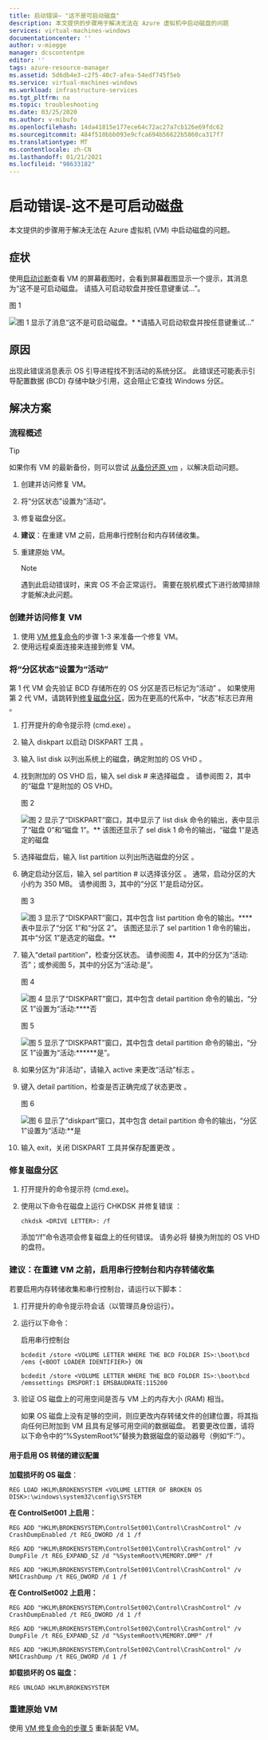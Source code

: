 ```yaml
---
title: 启动错误– "这不是可启动磁盘"
description: 本文提供的步骤用于解决无法在 Azure 虚拟机中启动磁盘的问题
services: virtual-machines-windows
documentationcenter: ''
author: v-miegge
manager: dcscontentpm
editor: ''
tags: azure-resource-manager
ms.assetid: 5d6db4e3-c2f5-40c7-afea-54edf745f5eb
ms.service: virtual-machines-windows
ms.workload: infrastructure-services
ms.tgt_pltfrm: na
ms.topic: troubleshooting
ms.date: 03/25/2020
ms.author: v-mibufo
ms.openlocfilehash: 14da41815e177ece64c72ac27a7cb126e69fdc62
ms.sourcegitcommit: 484f510bbb093e9cfca694b56622b5860ca317f7
ms.translationtype: MT
ms.contentlocale: zh-CN
ms.lasthandoff: 01/21/2021
ms.locfileid: "98633182"
---
```

# <a name="boot-error--this-is-not-a-bootable-disk"></a>启动错误-这不是可启动磁盘

本文提供的步骤用于解决无法在 Azure 虚拟机 (VM) 中启动磁盘的问题。

## <a name="symptoms"></a>症状

使用[启动诊断](./boot-diagnostics.md)查看 VM 的屏幕截图时，会看到屏幕截图显示一个提示，其消息为“这不是可启动磁盘。 请插入可启动软盘并按任意键重试…”。

   图 1

   ![图 1 显示了消息“这不是可启动磁盘。* *请插入可启动软盘并按任意键重试…”](media/troubleshoot-guide-not-bootable-disk/1.jpg)

## <a name="cause"></a>原因

出现此错误消息表示 OS 引导进程找不到活动的系统分区。 此错误还可能表示引导配置数据 (BCD) 存储中缺少引用，这会阻止它查找 Windows 分区。

## <a name="solution"></a>解决方案

### <a name="process-overview"></a>流程概述

> [!TIP]
> 如果你有 VM 的最新备份，则可以尝试 [从备份还原 vm](../../backup/backup-azure-arm-restore-vms.md) ，以解决启动问题。

1. 创建并访问修复 VM。
2. 将“分区状态”设置为“活动”。
3. 修复磁盘分区。
4. **建议**：在重建 VM 之前，启用串行控制台和内存转储收集。
5. 重建原始 VM。

   > [!NOTE]
   > 遇到此启动错误时，来宾 OS 不会正常运行。 需要在脱机模式下进行故障排除才能解决此问题。

### <a name="create-and-access-a-repair-vm"></a>创建并访问修复 VM

1. 使用 [VM 修复命令](./repair-windows-vm-using-azure-virtual-machine-repair-commands.md)的步骤 1-3 来准备一个修复 VM。
2. 使用远程桌面连接来连接到修复 VM。

### <a name="set-partition-status-to-active"></a>将“分区状态”设置为“活动”

第 1 代 VM 会先验证 BCD 存储所在的 OS 分区是否已标记为“活动”  。 如果使用第 2 代 VM，请跳转到[修复磁盘分区](#fix-the-disk-partition)，因为在更高的代系中，“状态”标志已弃用  。

1. 打开提升的命令提示符 (cmd.exe)  。
2. 输入 diskpart 以启动 DISKPART 工具  。
3. 输入 list disk 以列出系统上的磁盘，确定附加的 OS VHD  。
4. 找到附加的 OS VHD 后，输入 sel disk # 来选择磁盘  。  请参阅图 2，其中的“磁盘 1”是附加的 OS VHD。

   图 2

   ![图 2 显示了“DISKPART”窗口，其中显示了 list disk 命令的输出，表中显示了“磁盘 0”和“磁盘 1”。**  该图还显示了 sel disk 1 命令的输出，“磁盘 1”是选定的磁盘](media/troubleshoot-guide-not-bootable-disk/2.jpg)

5. 选择磁盘后，输入 list partition 以列出所选磁盘的分区  。
6. 确定启动分区后，输入 sel partition # 以选择该分区  。  通常，启动分区的大小约为 350 MB。  请参阅图 3，其中的“分区 1”是启动分区。

   图 3

   ![图 3 显示了“DISKPART”窗口，其中包含 list partition 命令的输出。**** 表中显示了“分区 1”和“分区 2”。 该图还显示了 sel partition 1 命令的输出，其中“分区 1”是选定的磁盘。**](media/troubleshoot-guide-not-bootable-disk/3.jpg)

7. 输入“detail partition”，检查分区状态。 请参阅图 4，其中的分区为“活动:  否”；或参阅图 5，其中的分区为“活动:是”。

   图 4

   ![图 4 显示了“DISKPART”窗口，其中包含 detail partition 命令的输出，“分区 1”设置为“活动:*****否*](media/troubleshoot-guide-not-bootable-disk/4.jpg)

   图 5

   ![图 5 显示了“DISKPART”窗口，其中包含 detail partition 命令的输出，“分区 1”设置为“活动:******是”。](media/troubleshoot-guide-not-bootable-disk/5.jpg)

8. 如果分区为“非活动”，请输入 active 来更改“活动”标志    。
9. 键入 detail partition，检查是否正确完成了状态更改  。

   图 6

   ![图 6 显示了“diskpart”窗口，其中包含 detail partition 命令的输出，“分区 1”设置为“活动:***是*](media/troubleshoot-guide-not-bootable-disk/6.jpg)

10. 输入 exit，关闭 DISKPART 工具并保存配置更改  。

### <a name="fix-the-disk-partition"></a>修复磁盘分区

1. 打开提升的命令提示符 (cmd.exe)。
2. 使用以下命令在磁盘上运行 CHKDSK 并修复错误  ：

   `chkdsk <DRIVE LETTER>: /f`

   添加“/f”命令选项会修复磁盘上的任何错误。 请务必将 <DRIVE LETTER> 替换为附加的 OS VHD 的盘符。

### <a name="recommended-before-you-rebuild-the-vm-enable-serial-console-and-memory-dump-collection"></a>建议：在重建 VM 之前，启用串行控制台和内存转储收集

若要启用内存转储收集和串行控制台，请运行以下脚本：

1. 打开提升的命令提示符会话（以管理员身份运行）。
2. 运行以下命令：

   启用串行控制台

   `bcdedit /store <VOLUME LETTER WHERE THE BCD FOLDER IS>:\boot\bcd /ems {<BOOT LOADER IDENTIFIER>} ON`

   `bcdedit /store <VOLUME LETTER WHERE THE BCD FOLDER IS>:\boot\bcd /emssettings EMSPORT:1 EMSBAUDRATE:115200`

3. 验证 OS 磁盘上的可用空间是否与 VM 上的内存大小 (RAM) 相当。

   如果 OS 磁盘上没有足够的空间，则应更改内存转储文件的创建位置，将其指向任何已附加到 VM 且具有足够可用空间的数据磁盘。 若要更改位置，请将以下命令中的“%SystemRoot%”替换为数据磁盘的驱动器号（例如“F:”）。

#### <a name="suggested-configuration-to-enable-os-dump"></a>用于启用 OS 转储的建议配置

**加载损坏的 OS 磁盘**：

`REG LOAD HKLM\BROKENSYSTEM <VOLUME LETTER OF BROKEN OS DISK>:\windows\system32\config\SYSTEM`

**在 ControlSet001 上启用：**

`REG ADD "HKLM\BROKENSYSTEM\ControlSet001\Control\CrashControl" /v CrashDumpEnabled /t REG_DWORD /d 1 /f`

`REG ADD "HKLM\BROKENSYSTEM\ControlSet001\Control\CrashControl" /v DumpFile /t REG_EXPAND_SZ /d "%SystemRoot%\MEMORY.DMP" /f`

`REG ADD "HKLM\BROKENSYSTEM\ControlSet001\Control\CrashControl" /v NMICrashDump /t REG_DWORD /d 1 /f`

**在 ControlSet002 上启用：**

`REG ADD "HKLM\BROKENSYSTEM\ControlSet002\Control\CrashControl" /v CrashDumpEnabled /t REG_DWORD /d 1 /f`

`REG ADD "HKLM\BROKENSYSTEM\ControlSet002\Control\CrashControl" /v DumpFile /t REG_EXPAND_SZ /d "%SystemRoot%\MEMORY.DMP" /f`

`REG ADD "HKLM\BROKENSYSTEM\ControlSet002\Control\CrashControl" /v NMICrashDump /t REG_DWORD /d 1 /f`

**卸载损坏的 OS 磁盘：**

`REG UNLOAD HKLM\BROKENSYSTEM`

### <a name="rebuild-the-original-vm"></a>重建原始 VM

使用 [VM 修复命令的步骤 5](./repair-windows-vm-using-azure-virtual-machine-repair-commands.md#repair-process-example) 重新装配 VM。
